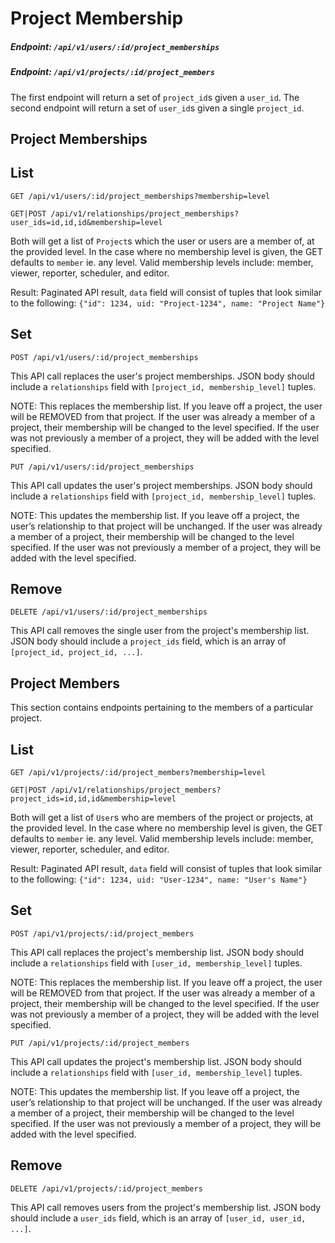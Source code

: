 # Project Membership

##### Endpoint: `/api/v1/users/:id/project_memberships`
##### Endpoint: `/api/v1/projects/:id/project_members`

The first endpoint will return a set of `project_id`s given a `user_id`. The second endpoint will return a set of `user_id`s given a single `project_id`.

## Project Memberships

## List

```
GET /api/v1/users/:id/project_memberships?membership=level
```

```
GET|POST /api/v1/relationships/project_memberships?user_ids=id,id,id&membership=level
```

Both will get a list of `Project`s which the user or users are a member of, at the provided level.
In the case where no membership level is given, the GET defaults to `member` ie. any level. Valid membership levels include: member, viewer, reporter, scheduler, and editor.

Result: Paginated API result, `data` field will consist of tuples that look similar to the following:
`{"id": 1234, uid: "Project-1234", name: "Project Name"}`

## Set

```
POST /api/v1/users/:id/project_memberships
```

This API call replaces the user's project memberships. JSON body should include a `relationships` field with `[project_id, membership_level]` tuples.

NOTE: This replaces the membership list. If you leave off a project, the user will be REMOVED from that project. If the user was already a member of a project, their membership will be changed to the level specified. If the user was not previously a member of a project, they will be added with the level specified.

```
PUT /api/v1/users/:id/project_memberships
```

This API call updates the user's project memberships. JSON body should include a `relationships` field with `[project_id, membership_level]` tuples.

NOTE: This updates the membership list. If you leave off a project, the user’s relationship to that project will be unchanged. If the user was already a member of a project, their membership will be changed to the level specified. If the user was not previously a member of a project, they will be added with the level specified.

## Remove
```
DELETE /api/v1/users/:id/project_memberships
```
This API call removes the single user from the project's membership list. JSON body should include a `project_ids` field, which is an array of `[project_id, project_id, ...]`.

## Project Members
This section contains endpoints pertaining to the members of a particular project.

## List

```
GET /api/v1/projects/:id/project_members?membership=level
```

```
GET|POST /api/v1/relationships/project_members?project_ids=id,id,id&membership=level
```

Both will get a list of `User`s who are members of the project or projects, at the provided level.
In the case where no membership level is given, the GET defaults to `member` ie. any level. Valid membership levels include: member, viewer, reporter, scheduler, and editor.

Result: Paginated API result, `data` field will consist of tuples that look similar to the following:
`{"id": 1234, uid: "User-1234", name: "User's Name"}`

## Set

```
POST /api/v1/projects/:id/project_members
```

This API call replaces the project's membership list. JSON body should include a `relationships` field with `[user_id, membership_level]` tuples.

NOTE: This replaces the membership list. If you leave off a project, the user will be REMOVED from that project. If the user was already a member of a project, their membership will be changed to the level specified. If the user was not previously a member of a project, they will be added with the level specified.

```
PUT /api/v1/projects/:id/project_members
```

This API call updates the project's membership list. JSON body should include a `relationships` field with `[user_id, membership_level]` tuples.

NOTE: This updates the membership list. If you leave off a project, the user’s relationship to that project will be unchanged. If the user was already a member of a project, their membership will be changed to the level specified. If the user was not previously a member of a project, they will be added with the level specified.

## Remove
```
DELETE /api/v1/projects/:id/project_members
```
This API call removes users from the project's membership list. JSON body should include a `user_ids` field, which is an array of `[user_id, user_id, ...]`.